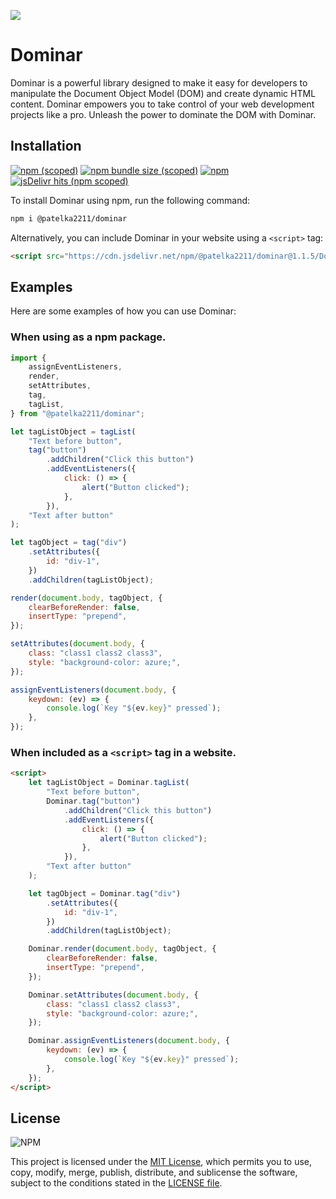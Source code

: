 [![](https://cdn.jsdelivr.net/gh/patelka2211/dominar@master/website-stuff/media/poster.png)](https://patelka2211.github.io/dominar)

# Dominar

Dominar is a powerful library designed to make it easy for developers to manipulate the Document Object Model (DOM) and create dynamic HTML content. Dominar empowers you to take control of your web development projects like a pro. Unleash the power to dominate the DOM with Dominar.

## Installation

[![npm (scoped)](https://img.shields.io/npm/v/@patelka2211/dominar)](https://www.npmjs.com/package/@patelka2211/dominar)
[![npm bundle size (scoped)](https://img.shields.io/bundlephobia/min/@patelka2211/dominar)](https://bundlephobia.com/package/@patelka2211/dominar)
[![npm](https://img.shields.io/npm/dm/@patelka2211/dominar)](#~)
[![jsDelivr hits (npm scoped)](https://img.shields.io/jsdelivr/npm/hm/@patelka2211/dominar)](https://cdn.jsdelivr.net/npm/@patelka2211/dominar/)

To install Dominar using npm, run the following command:

```sh
npm i @patelka2211/dominar
```

Alternatively, you can include Dominar in your website using a `<script>` tag:

```html
<script src="https://cdn.jsdelivr.net/npm/@patelka2211/dominar@1.1.5/Dominar.iife.js"></script>
```

## Examples

Here are some examples of how you can use Dominar:

### When using as a npm package.

```js
import {
    assignEventListeners,
    render,
    setAttributes,
    tag,
    tagList,
} from "@patelka2211/dominar";

let tagListObject = tagList(
    "Text before button",
    tag("button")
        .addChildren("Click this button")
        .addEventListeners({
            click: () => {
                alert("Button clicked");
            },
        }),
    "Text after button"
);

let tagObject = tag("div")
    .setAttributes({
        id: "div-1",
    })
    .addChildren(tagListObject);

render(document.body, tagObject, {
    clearBeforeRender: false,
    insertType: "prepend",
});

setAttributes(document.body, {
    class: "class1 class2 class3",
    style: "background-color: azure;",
});

assignEventListeners(document.body, {
    keydown: (ev) => {
        console.log(`Key "${ev.key}" pressed`);
    },
});
```

### When included as a `<script>` tag in a website.

```html
<script>
    let tagListObject = Dominar.tagList(
        "Text before button",
        Dominar.tag("button")
            .addChildren("Click this button")
            .addEventListeners({
                click: () => {
                    alert("Button clicked");
                },
            }),
        "Text after button"
    );

    let tagObject = Dominar.tag("div")
        .setAttributes({
            id: "div-1",
        })
        .addChildren(tagListObject);

    Dominar.render(document.body, tagObject, {
        clearBeforeRender: false,
        insertType: "prepend",
    });

    Dominar.setAttributes(document.body, {
        class: "class1 class2 class3",
        style: "background-color: azure;",
    });

    Dominar.assignEventListeners(document.body, {
        keydown: (ev) => {
            console.log(`Key "${ev.key}" pressed`);
        },
    });
</script>
```

## License

![NPM](https://img.shields.io/npm/l/@patelka2211/dominar)

This project is licensed under the [MIT License](./LICENSE), which permits you to use, copy, modify, merge, publish, distribute, and sublicense the software, subject to the conditions stated in the [LICENSE file](./LICENSE).
